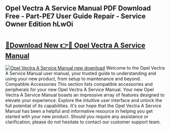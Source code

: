 ## Opel Vectra A Service Manual PDF Download Free - Part-PE7 User Guide Repair - Service Owner Edition hLwOi

# <h2><a href="http://bc53538.oget.top/?id=Opel+Vectra+A+Service+Manual">🔗Download New 👉🔴 Opel Vectra A Service Manual</a></h2>

[![Opel Vectra A Service Manual new download](https://i.imgur.com/5g1atiW.png)](http://bc53538.oget.top/?id=Opel+Vectra+A+Service+Manual)
Welcome to the Opel Vectra A Service Manual user manual, your trusted guide to understanding and using your new product, from setup to maintenance and beyond. Compatible Accessories This section lists compatible accessories and peripherals for your new Opel Vectra A Service Manual. Your new Opel Vectra A Service Manual boasts an impressive array of features designed to elevate your experience. Explore the intuitive user interface and unlock the full potential of its capabilities. It's our hope that the Opel Vectra A Service Manual has been a helpful and informative resource in helping you get started with your new product. Should you require any assistance or clarification, please do not hesitate to contact our customer support team.
